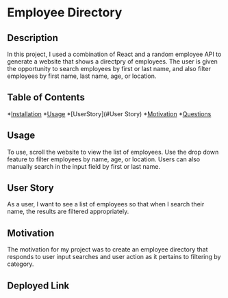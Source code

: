# Employee Directory

## Description

In this project, I used a combination of React and a random employee API to generate a website that shows a directpry of employees. The user is given the opportunity to search employees by first or last name, and also filter employees by first name, last name, age, or location. 

## Table of Contents

*[Installation](#Installation)
*[Usage](#Usage)
*[UserStory](#User Story)
*[Motivation](#Motivation)
*[Questions](#Questions)

## Usage
 
To use, scroll the website to view the list of employees. Use the drop down feature to filter employees by name, age, or location. Users can also manually search in the input field by first or last name.

## User Story

As a user, I want to see a list of employees so that when I search their name, the results are filtered appropriately.

## Motivation

The motivation for my project was to create an employee directory that responds to user input searches and user action as it pertains to filtering by category. 

## Deployed Link


